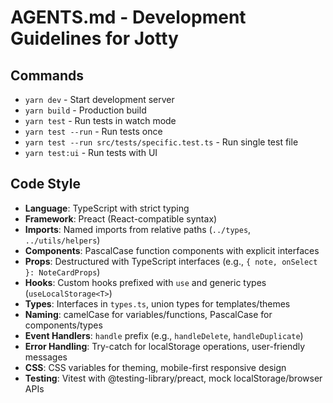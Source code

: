 # AGENTS.md - Development Guidelines for Jotty

## Commands
- `yarn dev` - Start development server
- `yarn build` - Production build  
- `yarn test` - Run tests in watch mode
- `yarn test --run` - Run tests once
- `yarn test --run src/tests/specific.test.ts` - Run single test file
- `yarn test:ui` - Run tests with UI

## Code Style
- **Language**: TypeScript with strict typing
- **Framework**: Preact (React-compatible syntax)
- **Imports**: Named imports from relative paths (`../types`, `../utils/helpers`)
- **Components**: PascalCase function components with explicit interfaces
- **Props**: Destructured with TypeScript interfaces (e.g., `{ note, onSelect }: NoteCardProps`)
- **Hooks**: Custom hooks prefixed with `use` and generic types (`useLocalStorage<T>`)
- **Types**: Interfaces in `types.ts`, union types for templates/themes
- **Naming**: camelCase for variables/functions, PascalCase for components/types
- **Event Handlers**: `handle` prefix (e.g., `handleDelete`, `handleDuplicate`)
- **Error Handling**: Try-catch for localStorage operations, user-friendly messages
- **CSS**: CSS variables for theming, mobile-first responsive design
- **Testing**: Vitest with @testing-library/preact, mock localStorage/browser APIs